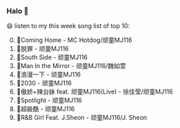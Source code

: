 

### Halo 👋

😄 listen to my this week song list of top 10:

0. 🌈Coming Home - MC Hotdog/顽童MJ116
1. 🌈脱罪 - 顽童MJ116
2. 🌈South Side - 顽童MJ116
3. 🌈Man In the Mirror   - 顽童MJ116/魏如萱
4. 🌈浪漫一下 - 顽童MJ116
5. 🌈2030 - 顽童MJ116
6. 🌈傲娇+辣台妹 feat. 顽童MJ116(Live) - 徐佳莹/顽童MJ116
7. 🌈Spotlight - 顽童MJ116
8. 🌈超級酷 - 顽童MJ116
9. 🌈R&B Girl Feat. J.Sheon - 顽童MJ116/J. Sheon

